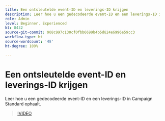 ```yaml
---
title: Een ontsleutelde event-ID en leverings-ID krijgen
description: Leer hoe u een gedecodeerde event-ID en een leverings-ID in Campaign Standard ophaalt.
role: Admin
level: Beginner, Experienced
kt: 8432
source-git-commit: 908c997c130cf0fbb6699b4b5d824e6996e59cc3
workflow-type: ht
source-wordcount: '48'
ht-degree: 100%

---
```



# Een ontsleutelde event-ID en leverings-ID krijgen

Leer hoe u een gedecodeerde event-ID en een leverings-ID in Campaign Standard ophaalt.

>[!VIDEO](https://video.tv.adobe.com/v/335989?quality=12)
